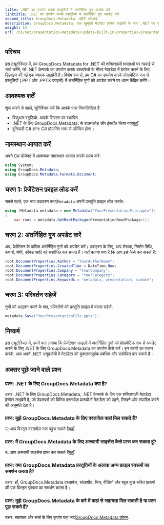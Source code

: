 ```yaml
---
title: .NET का उपयोग करके प्रस्तुतियों में अंतर्निहित गुण अपडेट करें
linktitle: .NET का उपयोग करके प्रस्तुतियों में अंतर्निहित गुण अपडेट करें
second_title: GroupDocs.Metadata .NET एपीआई
description: GroupDocs.Metadata, एक बहुमुखी मेटाडेटा हेरफेर लाइब्रेरी के साथ .NET का उपयोग करके प्रस्तुतियों में अंतर्निहित गुणों को अपडेट करना सीखें।
weight: 15
url: /hi/net/presentation-metadata/update-built-in-properties-presentations/
---
```

## परिचय
इस ट्यूटोरियल में, हम GroupDocs.Metadata for .NET की शक्तिशाली क्षमताओं पर गहराई से चर्चा करेंगे, जो .NET फ्रेमवर्क का उपयोग करके दस्तावेज़ों के भीतर मेटाडेटा में हेरफेर करने के लिए डिज़ाइन की गई एक व्यापक लाइब्रेरी है। विशेष रूप से, हम C# का उपयोग करके प्रोग्रामेटिक रूप से प्रस्तुतियों (.PPT और .PPTX फ़ाइलों) में अंतर्निहित गुणों को अपडेट करने पर ध्यान केंद्रित करेंगे।
## आवश्यक शर्तें
शुरू करने से पहले, सुनिश्चित करें कि आपके पास निम्नलिखित हैं:
- विजुअल स्टूडियो: आपके सिस्टम पर स्थापित.
-  .NET के लिए GroupDocs.Metadata: से डाउनलोड और इंस्टॉल किया गया[यहाँ](https://releases.groupdocs.com/metadata/net/).
- बुनियादी C# ज्ञान: C# प्रोग्रामिंग भाषा से परिचित होना।

## नामस्थान आयात करें
अपने C# प्रोजेक्ट में आवश्यक नामस्थान आयात करके प्रारंभ करें:
```csharp
using System;
using GroupDocs.Metadata;
using GroupDocs.Metadata.Formats.Document;
```
## चरण 1: प्रेजेंटेशन फ़ाइल लोड करें
 सबसे पहले, एक नया उदाहरण बनाएं`Metadata` अपनी प्रस्तुति फ़ाइल लोड करके:
```csharp
using (Metadata metadata = new Metadata("YourPresentationFile.pptx"))
{
    var root = metadata.GetRootPackage<PresentationRootPackage>();
```
## चरण 2: अंतर्निहित गुण अपडेट करें
अब, प्रेजेंटेशन के वांछित अंतर्निहित गुणों को अपडेट करें। उदाहरण के लिए, आप लेखक, निर्माण तिथि, कंपनी, श्रेणी, कीवर्ड आदि को संशोधित कर सकते हैं। यहाँ बताया गया है कि आप इसे कैसे कर सकते हैं:
```csharp
root.DocumentProperties.Author = "YourAuthorName";
root.DocumentProperties.CreatedTime = DateTime.Now;
root.DocumentProperties.Company = "YourCompany";
root.DocumentProperties.Category = "YourCategory";
root.DocumentProperties.Keywords = "metadata, presentation, update";
```
## चरण 3: परिवर्तन सहेजें
गुणों को अद्यतन करने के बाद, परिवर्तनों को प्रस्तुति फ़ाइल में वापस सहेजें:
```csharp
metadata.Save("YourPresentationFile.pptx");
```

## निष्कर्ष
इस ट्यूटोरियल में, हमने पता लगाया कि प्रेजेंटेशन फ़ाइलों में अंतर्निहित गुणों को प्रोग्रामेटिक रूप से अपडेट करने के लिए .NET के लिए GroupDocs.Metadata का उपयोग कैसे करें। इन चरणों का पालन करके, आप अपने .NET अनुप्रयोगों में मेटाडेटा को कुशलतापूर्वक प्रबंधित और संशोधित कर सकते हैं।

## अक्सर पूछे जाने वाले प्रश्न
### प्रश्न: .NET के लिए GroupDocs.Metadata क्या है?
उत्तर: .NET के लिए GroupDocs.Metadata, .NET फ्रेमवर्क के लिए एक शक्तिशाली मेटाडेटा हेरफेर लाइब्रेरी है, जो डेवलपर्स को विभिन्न दस्तावेज़ प्रारूपों में मेटाडेटा को पढ़ने, लिखने और संपादित करने की अनुमति देता है।
### प्रश्न: मुझे GroupDocs.Metadata के लिए दस्तावेज़ कहां मिल सकते हैं?
 उ: आप विस्तृत दस्तावेज़ तक पहुंच सकते हैं[यहाँ](https://tutorials.groupdocs.com/metadata/net/).
### प्रश्न: मैं GroupDocs.Metadata के लिए अस्थायी लाइसेंस कैसे प्राप्त कर सकता हूं?
 उ: आप अस्थायी लाइसेंस प्राप्त कर सकते हैं[यहाँ](https://purchase.groupdocs.com/temporary-license/).
### प्रश्न: क्या GroupDocs.Metadata प्रस्तुतियों के अलावा अन्य फ़ाइल स्वरूपों का समर्थन करता है?
उत्तर: हाँ, GroupDocs.Metadata दस्तावेज़, स्प्रेडशीट, चित्र, वीडियो और बहुत कुछ सहित प्रारूपों की एक विस्तृत श्रृंखला का समर्थन करता है।
### प्रश्न: मुझे GroupDocs.Metadata के बारे में कहां से सहायता मिल सकती है या प्रश्न पूछ सकते हैं?
 उत्तर: सहायता और चर्चा के लिए कृपया यहां जाएं[GroupDocs.Metadata फ़ोरम](https://forum.groupdocs.com/c/metadata/14).